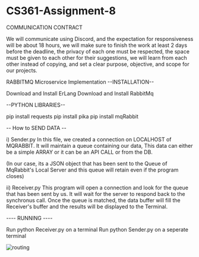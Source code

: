 # CS361-Assignment-8


COMMUNICATION CONTRACT

We will communicate using Discord, and the expectation for responsiveness will be about 18 hours, we will make sure to finish the work at least 2 days before the deadline, the privacy of each one must be respected, the space must be given to each other for their suggestions, we will learn from each other instead of copying, and set a clear purpose, objective, and scope for our projects. 



RABBITMQ Microservice Implementation
--INSTALLATION--

Download and Install ErLang
Download and Install RabbitMq

--PYTHON LIBRARIES--

pip install requests
pip install pika
pip install mqRabbit

-- How to SEND DATA --

i) Sender.py
	In this file, we created a connection on LOCALHOST of MQRABBIT.
	It will maintain a queue containing our data, This data can either
	be a simple ARRAY or it can be an API CALL or from the DB.

(In our case, its a JSON object that has been sent to the Queue of MqRabbit's Local Server and this queue will retain even if the program closes)


ii) Receiver.py
	This program will open a connection and look for the queue that has been sent by us. It will wait for the server to respond back to the synchronus call.
Once the queue is matched, the data buffer will fill the Receiver's buffer and the results will be displayed to the Terminal.



---- RUNNING ----

Run python Receiver.py on a terminal
Run python Sender.py on a seperate terminal


![routing](https://user-images.githubusercontent.com/91502431/218616065-b35486a0-4a59-46be-8391-a700ac09fa0a.png)




